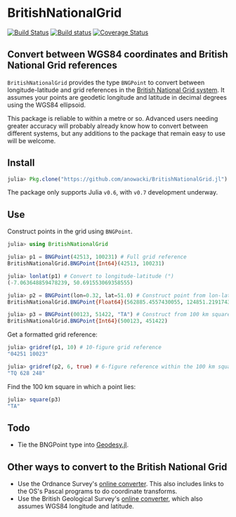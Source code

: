 # BritishNationalGrid

[![Build Status](https://img.shields.io/travis/anowacki/BritishNationalGrid.svg?style=flat-square&label=linux)](https://travis-ci.org/anowacki/BritishNationalGrid)
[![Build status](https://ci.appveyor.com/api/projects/status/sl5syqbammvm2ck9?svg=true)](https://ci.appveyor.com/project/AndyNowacki/britishnationalgrid)
[![Coverage Status](https://coveralls.io/repos/github/anowacki/BritishNationalGrid/badge.svg?branch=master)](https://coveralls.io/github/anowacki/BritishNationalGrid?branch=master)

## Convert between WGS84 coordinates and British National Grid references

`BritishNationalGrid` provides the type `BNGPoint` to convert between
longitude-latitude and grid references in the [British National Grid system](https://en.wikipedia.org/wiki/Ordnance_Survey_National_Grid).
It assumes your points are geodetic longitude and latitude in decimal
degrees using the WGS84 ellipsoid.

This package is reliable to within a metre or so.  Advanced users needing
greater accuracy will probably already know how to convert between different
systems, but any additions to the package that remain easy to use will
be welcome.

## Install
```julia
julia> Pkg.clone("https://github.com/anowacki/BritishNationalGrid.jl")
```

The package only supports Julia `v0.6`, with `v0.7` development underway.

## Use
Construct points in the grid using `BNGPoint`.

```julia
julia> using BritishNationalGrid

julia> p1 = BNGPoint(42513, 100231) # Full grid reference
BritishNationalGrid.BNGPoint{Int64}(42513, 100231)

julia> lonlat(p1) # Convert to longitude-latitude (°)
(-7.063648859478239, 50.691553069358555)

julia> p2 = BNGPoint(lon=0.32, lat=51.0) # Construct point from lon-lat
BritishNationalGrid.BNGPoint{Float64}(562885.4557430055, 124851.2191743746)

julia> p3 = BNGPoint(00123, 51422, "TA") # Construct from 100 km square name
BritishNationalGrid.BNGPoint{Int64}(500123, 451422)
```

Get a formatted grid reference:

```julia
julia> gridref(p1, 10) # 10-figure grid reference
"04251 10023"

julia> gridref(p2, 6, true) # 6-figure reference within the 100 km square TQ
"TQ 628 248"
```

Find the 100 km square in which a point lies:

```julia
julia> square(p3)
"TA"
```

## Todo
- Tie the BNGPoint type into [Geodesy.jl](https://github.com/JuliaGeo/Geodesy.jl).

## Other ways to convert to the British National Grid

- Use the Ordnance Survey's [online converter](https://www.ordnancesurvey.co.uk/gps/transformation/).  This also
  includes links to the OS's Pascal programs to do coordinate transforms.
- Use the British Geological Survey's [online converter](http://www.bgs.ac.uk/data/webservices/convertform.cfm), which also
  assumes WGS84 longitude and latitude.
